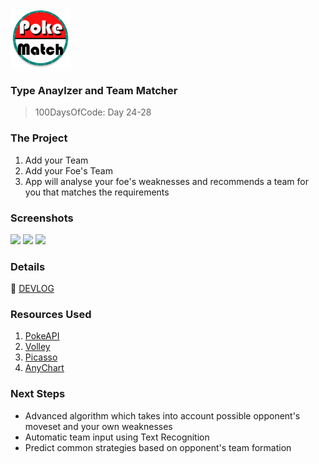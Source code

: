 ![PokeMatch](https://github.com/victoria-lo/PokeMatch/blob/master/app/src/main/res/mipmap-xhdpi/ic_launcher_round.png?raw=true)

### Type Anaylzer and Team Matcher
> 100DaysOfCode: Day 24-28

### The Project
1. Add your Team
2. Add your Foe's Team
3. App will analyse your foe's weaknesses and recommends a team for you that matches the requirements

### Screenshots
[](https://miro.medium.com/max/875/1*_E8daffFDlWk8uLCyuWXZQ.jpeg)
[](https://miro.medium.com/max/875/1*mATv4ou7tpbYbnZTf96BdQ.jpeg)
[](https://miro.medium.com/max/875/1*abzGKORCJtjCDdiRhy5bDw.jpeg)
<img display="inline-block" src = "https://miro.medium.com/max/875/1*_E8daffFDlWk8uLCyuWXZQ.jpeg" width="20%">
<img display="inline-block" src="https://miro.medium.com/max/875/1*mATv4ou7tpbYbnZTf96BdQ.jpeg" width="20%">
<img display="inline-block" src="https://miro.medium.com/max/875/1*abzGKORCJtjCDdiRhy5bDw.jpeg" width="20%">

### Details
📝 [DEVLOG](https://medium.com/@victoria2666/100-days-of-code-day-24-28-of-100-8ef4bd62ca33)

### Resources Used
1. [PokeAPI](https://pokeapi.co/)
2. [Volley](https://developer.android.com/training/volley)
3. [Picasso](https://square.github.io/picasso/)
4. [AnyChart](https://github.com/AnyChart/AnyChart-Android)

### Next Steps
- Advanced algorithm which takes into account possible opponent's moveset and your own weaknesses
- Automatic team input using Text Recognition
- Predict common strategies based on opponent's team formation

